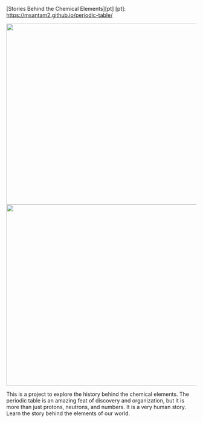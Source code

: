 [Stories Behind the Chemical Elements][pt]
[pt]: https://msantam2.github.io/periodic-table/

<img src="http://res.cloudinary.com/dc2o3efbz/image/upload/v1480551020/Screen_Shot_2016-11-30_at_1.09.46_PM_bmxchu.png" width="800" height="480" />
<img src="http://res.cloudinary.com/dc2o3efbz/image/upload/v1480551027/Screen_Shot_2016-11-30_at_1.09.56_PM_t2b23x.png" width="800" height="480" />

This is a project to explore the history behind the chemical elements. The periodic table is an amazing feat of discovery and organization, but it is more than just protons, neutrons, and numbers. It is a very human story. Learn the story behind the elements of our world.
